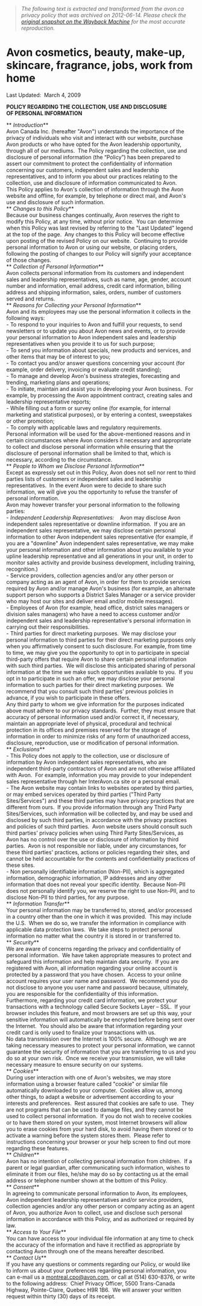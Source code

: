> *The following text is extracted and transformed from the avon.ca privacy policy that was archived on 2012-06-14. Please check the [original snapshot on the Wayback Machine](https://web.archive.org/web/20120614191039id_/http%3A//www.ca.avon.com/PRSuite/privacy_security.page%3FLANG_CD%3Den_CA) for the most accurate reproduction.*

# Avon cosmetics, beauty, make-up, skincare, fragrance, jobs, work from home

Last Updated:  March 4, 2009

 **POLICY REGARDING THE COLLECTION, USE AND DISCLOSURE**  
 **OF PERSONAL INFORMATION**

 ** _Introduction_**  
Avon Canada Inc. (hereafter "Avon") understands the importance of the privacy of individuals who visit and interact with our website, purchase Avon products or who have opted for the Avon leadership opportunity, through all of our mediums.  The Policy regarding the collection, use and disclosure of personal information (the “Policy”) has been prepared to assert our commitment to protect the confidentiality of information concerning our customers, independent sales and leadership representatives, and to inform you about our practices relating to the collection, use and disclosure of information communicated to Avon.  
This Policy applies to Avon's collection of information through the Avon website and offline, for example, by telephone or direct mail, and Avon's use and disclosure of such information.  
 ** _Changes to this Policy_**  
Because our business changes continually, Avon reserves the right to modify this Policy, at any time, without prior notice.  You can determine when this Policy was last revised by referring to the "Last Updated" legend at the top of the page.  Any changes to this Policy will become effective upon posting of the revised Policy on our website.  Continuing to provide personal information to Avon or using our website, or placing orders, following the posting of changes to our Policy will signify your acceptance of those changes.  
 ** _Collection of Personal Information_**  
Avon collects personal information from its customers and independent sales and leadership representatives, such as name, age, gender, account number and information, email address, credit card information, billing address and shipping information, sales, orders, number of customers served and returns.  
 ** _Reasons for Collecting your Personal Information_**  
Avon and its employees may use the personal information it collects in the following ways:  
\- To respond to your inquiries to Avon and fulfill your requests, to send newsletters or to update you about Avon news and events, or to provide your personal information to Avon independent sales and leadership representatives when you provide it to us for such purpose;  
\- To send you information about specials, new products and services, and other items that may be of interest to you;  
\- To contact you and/or answer questions concerning your account (for example, order delivery, invoicing or evaluate credit standing);  
\- To manage and develop Avon's business strategies, forecasting and trending, marketing plans and operations;  
\- To initiate, maintain and assist you in developing your Avon business.  For example, by processing the Avon appointment contract, creating sales and leadership representative reports;  
\- While filling out a form or survey online (for example, for internal marketing and statistical purposes), or by entering a contest, sweepstakes or other promotion;  
\- To comply with applicable laws and regulatory requirements.  
Personal information will be used for the above-mentioned reasons and in certain circumstances where Avon considers it necessary and appropriate to collect and disclose personal information while ensuring that the disclosure of personal information shall be limited to that, which is necessary, according to the circumstance.  
 ** _People to Whom we Disclose Personal Information_**  
Except as expressly set out in this Policy, Avon does not sell nor rent to third parties lists of customers or independent sales and leadership representatives.  In the event Avon were to decide to share such information, we will give you the opportunity to refuse the transfer of personal information.  
Avon may however transfer your personal information to the following parties:  
\- _Independent Leadership Representatives:_    Avon may disclose Avon independent sales representative or downline information.  If you are an independent sales representative, we may disclose certain personal information to other Avon independent sales representative (for example, if you are a "downline" Avon independent sales representative, we may make your personal information and other information about you available to your upline leadership representative and all generations in your unit, in order to monitor sales activity and provide business development, including training, recognition.)  
\- Service providers, collection agencies and/or any other person or company acting as an agent of Avon, in order for them to provide services required by Avon and/or manage Avon's business (for example, an alternate support person who supports a District Sales Manager or a service provider who may host our sites and deliver email and/or mobile messages).  
\- Employees of Avon (for example, head office, district sales managers or division sales managers) who have a need to access customer and/or independent sales and leadership representative's personal information in carrying out their responsibilities.  
\- Third parties for direct marketing purposes.  We may disclose your personal information to third parties for their direct marketing purposes only when you affirmatively consent to such disclosure. For example, from time to time, we may give you the opportunity to opt in to participate in special third-party offers that require Avon to share certain personal information with such third parties.  We will disclose this anticipated sharing of personal information at the time we make such opportunities available to you.  If you opt in to participate in such an offer, we may disclose your personal information to such parties for their direct marketing purposes.  We recommend that you consult such third parties' previous policies in advance, if you wish to participate in these offers.  
Any third party to whom we give information for the purposes indicated above must adhere to our privacy standards.  Further, they must ensure that accuracy of personal information used and/or correct it, if necessary, maintain an appropriate level of physical, procedural and technical protection in its offices and premises reserved for the storage of information in order to minimize risks of any form of unauthorized access, disclosure, reproduction, use or modification of personal information.  
 ** _Exclusions_**  
\- This Policy does not apply to the collection, use or disclosure of information by Avon independent sales representatives, who are independent third-party contractors of Avon and are not otherwise affiliated with Avon.  For example, information you may provide to your independent sales representative through her InterAvon.ca site or a personal email.  
\- The Avon website may contain links to websites operated by third parties, or may embed services operated by third parties ("Third Party Sites/Services") and these third parties may have privacy practices that are different from ours.  If you provide information through any Third Party Sites/Services, such information will be collected by, and may be used and disclosed by such third parties, in accordance with the privacy practices and policies of such third parties.  Avon website users should consult such third parties' privacy policies when using Third Party Sites/Services, as Avon has no control over the use or disclosure of information by third parties.  Avon is not responsible nor liable, under any circumstances, for these third parties' practices, actions or policies regarding their sites, and cannot be held accountable for the contents and confidentiality practices of these sites.  
\- Non personally identifiable information (Non-PII), which is aggregated information, demographic information, IP addresses and any other information that does not reveal your specific identity.  Because Non-PII does not personally identify you, we reserve the right to use Non-PII, and to disclose Non-PII to third parties, for any purpose.  
 ** _Information Transfer_**  
Your personal information may be transferred to, stored, and/or processed in a country other than the one in which it was provided.  This may include the U.S.  When we do so, we transfer the information in compliance with applicable data protection laws.  We take steps to protect personal information no matter what the country it is stored in or transferred to.  
 ** _Security_**  
We are aware of concerns regarding the privacy and confidentiality of personal information.  We have taken appropriate measures to protect and safeguard this information and help maintain data security.  If you are registered with Avon, all information regarding your online account is protected by a password that you have chosen.  Access to your online account requires your user name and password.  We recommend you do not disclose to anyone you user name and password because, ultimately, you are responsible for the confidentiality of this information.  
Furthermore, regarding your credit card information, we protect your transactions with a technology called Secure Sockets Layer – SSL.  If your browser includes this feature, and most browsers are set up this way, your sensitive information will automatically be encrypted before being sent over the Internet.  You should also be aware that information regarding your credit card is only used to finalize your transactions with us.  
No data transmission over the Internet is 100% secure.  Although we are taking necessary measures to protect your personal information, we cannot guarantee the security of information that you are transferring to us and you do so at your own risk.  Once we receive your transmission, we will take necessary measure to ensure security on our systems.  
 ** _Cookies_**  
During user interaction with one of Avon's websites, we may store information using a browser feature called "cookie" or similar file automatically downloaded to your computer.  Cookies allow us, among other things, to adapt a website or advertisement according to your interests and preferences.  Rest assured that cookies are safe to use.  They are not programs that can be used to damage files, and they cannot be used to collect personal information.  If you do not wish to receive cookies or to have them stored on your system, most Internet browsers will allow you to erase cookies from your hard disk, to avoid having them stored or to activate a warning before the system stores them.  Please refer to instructions concerning your browser or your help screen to find out more regarding these features.  
 ** _Children_**    
Avon has no intention of collecting personal information from children.  If a parent or legal guardian, after communicating such information, wishes to eliminate it from our files, he/she may do so by contacting us at the email address or telephone number shown at the bottom of this Policy.  
 ** _Consent_**    
In agreeing to communicate personal information to Avon, its employees, Avon independent leadership representatives and/or service providers, collection agencies and/or any other person or company acting as an agent of Avon, you authorize Avon to collect, use and disclose such personal information in accordance with this Policy, and as authorized or required by law.  
 ** _Access to Your File_**  
You can have access to your individual file information at any time to check the accuracy of the information and have it rectified as appropriate by contacting Avon through one of the means hereafter described.  
 ** _Contact Us_**    
If you have any questions or comments regarding our Policy, or would like to inform us about your preferences regarding personal information, you can e-mail us a [montreal.cpo@avon.com](mailto:montreal.cpo@avon.com), or call at (514) 630-8376, or write to the following address:  Chief Privacy Officer, 5500 Trans-Canada Highway, Pointe-Claire, Quebec H9R 1B6.  We will answer your written request within thirty (30) days of its receipt.
